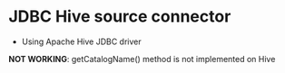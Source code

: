# JDBC Hive source connector

* Using Apache Hive JDBC driver

**NOT WORKING**: getCatalogName() method is not implemented on Hive

